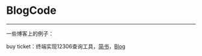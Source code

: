 # BlogCode

------

一些博客上的例子：

buy ticket：终端实现12306查询工具，[简书](http://www.jianshu.com/p/e9d277e64d8f)，[Blog](http://torival.github.io/2016/10/09/terminal-query-tickets/)
